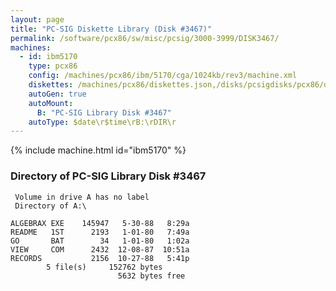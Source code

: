 ```yaml
---
layout: page
title: "PC-SIG Diskette Library (Disk #3467)"
permalink: /software/pcx86/sw/misc/pcsig/3000-3999/DISK3467/
machines:
  - id: ibm5170
    type: pcx86
    config: /machines/pcx86/ibm/5170/cga/1024kb/rev3/machine.xml
    diskettes: /machines/pcx86/diskettes.json,/disks/pcsigdisks/pcx86/diskettes.json
    autoGen: true
    autoMount:
      B: "PC-SIG Library Disk #3467"
    autoType: $date\r$time\rB:\rDIR\r
---
```


{% include machine.html id="ibm5170" %}

### Directory of PC-SIG Library Disk #3467

     Volume in drive A has no label
     Directory of A:\

    ALGEBRAX EXE    145947   5-30-88   8:29a
    README   1ST      2193   1-01-80   7:49a
    GO       BAT        34   1-01-80   1:02a
    VIEW     COM      2432  12-08-87  10:51a
    RECORDS           2156  10-27-88   5:41p
            5 file(s)     152762 bytes
                            5632 bytes free

